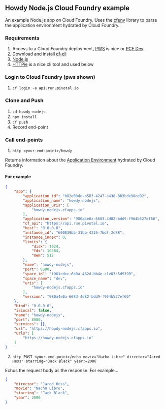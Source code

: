 ## Howdy Node.js Cloud Foundry example

An example Node.js app on Cloud Foundry.  Uses the [cfenv](https://github.com/cloudfoundry-community/node-cfenv) library to parse the application environment hydrated by Cloud Foundry.

### Requirements

1. Access to a Cloud Foundry deployment, [PWS](https://run.pivotal.io) is nice or [PCF Dev](https://pivotal.io/pcf-dev)
2. Download and install [cf-cli](https://pivotal.io/platform/pcf-tutorials/getting-started-with-pivotal-cloud-foundry/install-the-cf-cli)
3. [Node.js](https://nodejs.org/en/download/)
4. [HTTPie](https://httpie.org) is a nice cli tool and used below

### Login to Cloud Foundry (pws shown)

1. ``cf login -a api.run.pivotal.io``

### Clone and Push

1. ``cd howdy-nodejs``
2. ``npm install``
3. ``cf push``
4. Record end-point

### Call end-points

1. ``http <your-end-point>/howdy``

Returns information about the [Application Environment](https://docs.run.pivotal.io/devguide/deploy-apps/environment-variable.html#VCAP-APPLICATION) hydrated by Cloud Foundry.

#### For example

```json
{
    "app": {
        "application_id": "b82e00de-a583-4247-a438-883bde98cd92",
        "application_name": "howdy-nodejs",
        "application_uris": [
            "howdy-nodejs.cfapps.io"
        ],
        "application_version": "980a4e0a-6683-4d82-bdd9-f964b527ef60",
        "cf_api": "https://api.run.pivotal.io",
        "host": "0.0.0.0",
        "instance_id": "600839bb-31bb-4326-7bdf-2c88",
        "instance_index": 0,
        "limits": {
            "disk": 1024,
            "fds": 16384,
            "mem": 512
        },
        "name": "howdy-nodejs",
        "port": 8080,
        "space_id": "f901cdec-6b0a-482d-bb4e-c1e03c5d9399",
        "space_name": "dev",
        "uris": [
            "howdy-nodejs.cfapps.io"
        ],
        "version": "980a4e0a-6683-4d82-bdd9-f964b527ef60"
    },
    "bind": "0.0.0.0",
    "isLocal": false,
    "name": "howdy-nodejs",
    "port": 8080,
    "services": {},
    "url": "https://howdy-nodejs.cfapps.io",
    "urls": [
        "https://howdy-nodejs.cfapps.io"
    ]
}
```

2. ``http POST <your-end-point>/echo movie="Nacho Libre" director="Jared Hess" starring="Jack Black" year:=2006``

Echos the request body as the response.  For example...

```json
{
    "director": "Jared Hess",
    "movie": "Nacho Libre",
    "starring": "Jack Black",
    "year": 2006
}
```
